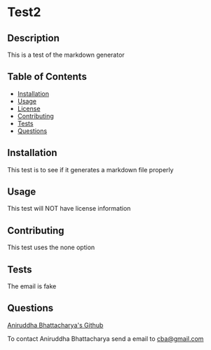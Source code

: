 
  # Test2

  

  ## Description

  This is a test of the markdown generator
  
  ## Table of Contents

  * [Installation](#installation)
  * [Usage](#usage)
  * [License](#license)
  * [Contributing](#contributing)
  * [Tests](#tests)
  * [Questions](#questions)

  ## Installation
  
  This test is to see if it generates a markdown file properly

  ## Usage

  This test will NOT have license information
  
  ## Contributing

  This test uses the none option

  ## Tests

  The email is fake

  ## Questions
  
  [Aniruddha Bhattacharya's Github](https://github.com/anirud314/)

  To contact Aniruddha Bhattacharya send a email to cba@gmail.com

